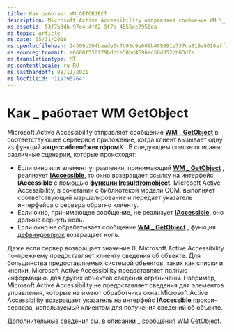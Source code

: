 ```yaml
---
title: Как работает WM_GETOBJECT
description: Microsoft Active Accessibility отправляет сообщение WM \_ GetObject в соответствующее серверное приложение, когда клиент вызывает одну из функций акцессиблеобжектфромкс.
ms.assetid: 53f7b3db-97e4-4ff2-9f7a-4555ec7956ea
ms.topic: article
ms.date: 05/31/2018
ms.openlocfilehash: 24309b304baede0c7b93c9e609b469991e737ca819e8014effa03a4f39b8772c
ms.sourcegitcommit: e6600f550f79bddfe58bd4696ac50dd52cb03d7e
ms.translationtype: MT
ms.contentlocale: ru-RU
ms.lasthandoff: 08/11/2021
ms.locfileid: "119795764"
---
```

# <a name="how-wm_getobject-works"></a>Как \_ работает WM GetObject

Microsoft Active Accessibility отправляет сообщение [**WM \_ GetObject**](wm-getobject.md) в соответствующее серверное приложение, когда клиент вызывает одну из функций **акцессиблеобжектфром**_X_ . В следующем списке описаны различные сценарии, которые происходят:

-   Если окно или элемент управления, принимающий [**WM \_ GetObject**](wm-getobject.md) , реализует [**IAccessible**](/windows/desktop/api/oleacc/nn-oleacc-iaccessible), то окно возвращает ссылку на интерфейс **IAccessible** с помощью [**функции lresultfromobject**](/windows/desktop/api/Oleacc/nf-oleacc-lresultfromobject). Microsoft Active Accessibility, в сочетании с библиотекой модели COM, выполняет соответствующий маршалирование и передает указатель интерфейса с сервера обратно клиенту.
-   Если окно, принимающее сообщение, не реализует [**IAccessible**](/windows/desktop/api/oleacc/nn-oleacc-iaccessible), оно должно вернуть ноль.
-   Если окно не обрабатывает сообщение [**WM \_ GetObject**](wm-getobject.md) , функция [дефвиндовпрок](/windows/win32/api/winuser/nf-winuser-defwindowproca) возвращает ноль.

Даже если сервер возвращает значение 0, Microsoft Active Accessibility по-прежнему предоставляет клиенту сведения об объекте. Для большинства предоставляемых системой объектов, таких как списки и кнопки, Microsoft Active Accessibility предоставляет полную информацию. для других объектов сведения ограничены. Например, Microsoft Active Accessibility не предоставляет сведения для элементов управления, которые не имеют обработчика окна. Microsoft Active Accessibility возвращает указатель на интерфейс [**IAccessible**](/windows/desktop/api/oleacc/nn-oleacc-iaccessible) прокси-сервера, используемый клиентом для получения сведений об объекте.

Дополнительные сведения см. [в описании \_ сообщения WM GetObject](the-wm-getobject-message.md).

 

 